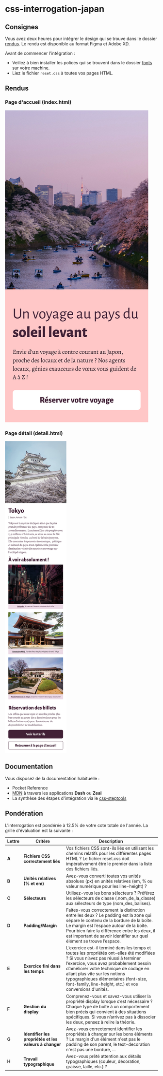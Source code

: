 # css-interrogation-japan
 
## Consignes
Vous avez deux heures pour intégrer le design qui se trouve dans le dossier [rendus](./rendus/). Le rendu est disponible au format Figma et Adobe XD.

Avant de commencer l'intégration :
- Veillez à bien installer les polices qui se trouvent dans le dossier [fonts](./fonts/) sur votre machine.
- Liez le fichier `reset.css` à toutes vos pages HTML.

## Rendus
### Page d'accueil (index.html)
![Rendu de la page d'accueil](rendus/svg/Accueil.svg)
### Page détail (detail.html)
![Rendu de la page détail](rendus/svg/Details.svg)

## Documentation
Vous disposez de la documentation habituelle :
- Pocket Reference
- [MDN](https://developer.mozilla.org/fr/docs/Web/CSS) à travers les applications **Dash** ou **Zeal**
- La synthèse des étapes d'intégration via le [css-steptools](./docs/steptools/)

## Pondération
L'interrogation est pondérée à 12.5% de votre cote totale de l'année.
La grille d'évaluation est la suivante : 

| Lettre | Critère                                        | Description                                                                                           |
|--------|------------------------------------------------|-------------------------------------------------------------------------------------------------------|
| **A** | **Fichiers CSS correctement liés**          | Vos fichiers CSS sont-ils liés en utilisant les chemins relatifs pour les différentes pages HTML ? Le fichier reset.css doit impérativement être le premier dans la liste des fichiers liés. |
| **B** | **Unités relatives (% et em)**              | Avez-vous converti toutes vos unités absolues (px) en unités relatives (em, % ou valeur numérique pour les line-height) ?                                     |
| **C** | **Sélecteurs**                               | Utilisez-vous les bons sélecteurs ? Préférez les sélecteurs de classe (.nom_de_la_classe) aux sélecteurs de type (nom_des_balises).                                                 |
| **D** | **Padding/Margin**                           | Faites-vous correctement la distinction entre les deux ? Le padding est la zone qui sépare le contenu de la bordure de la boîte. Le margin est l’espace autour de la boîte. Pour bien faire la différence entre les deux, il est important de savoir identifier sur quel élément se trouve l’espace. |
| **E** | **Exercice fini dans les temps**            | L’exercice est-il terminé dans les temps et toutes les propriétés ont-elles été modifiées ? Si vous n’avez pas réussi à terminer l’exercice, vous avez probablement besoin d’améliorer votre technique de codage en allant plus vite sur les notions typographiques élémentaires (font-size, font-family, line-height, etc.) et vos conversions d'unités. |
| **F** | **Gestion du display**                       | Comprenez-vous et savez-vous utiliser la propriété display lorsque c’est nécessaire ? Chaque type de boîte à un comportement bien précis qui convient à des situations spécifiques. Si vous n’arrivez pas à dissocier les deux, pensez à relire la théorie. |
| **G** | **Identifier les propriétés et les valeurs à changer** | Avez-vous correctement identifier les propriétés à changer sur les bons éléments ? Le margin d'un élément n'est pas le padding de son parent, le text-decoration n'est pas une bordure, ... |
| **H** | **Travail typographique**                   | Avez-vous prêté attention aux détails typographiques (couleur, décoration, graisse, taille, etc.) ?                                                               |
